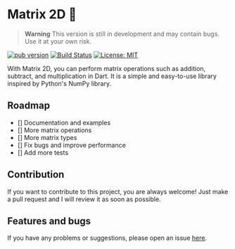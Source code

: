 # Matrix 2D 🧮

> **Warning**
> This version is still in development and may contain bugs. Use it at your own risk.

[![pub version](https://img.shields.io/pub/v/matrix2d.svg)](https://pub.dev/packages/matrix2d)
[![Build Status](https://github.com/n4ze3m/matrix2d/actions/workflows/ci.yml/badge.svg)](https://github.com/n4ze3m/matrix2d/actions/workflows/ci.yml)
[![License: MIT](https://img.shields.io/github/license/n4ze3m/matrix2d)](https://github.com/n4ze3m/matrix2d/blob/master/LICENSE)

With Matrix 2D, you can perform matrix operations such as addition, subtract, and multiplication in Dart. It is a simple and easy-to-use library inspired by Python's NumPy library.

## Roadmap

- [] Documentation and examples
- [] More matrix operations
- [] More matrix types
- [] Fix bugs and improve performance 
- [] Add more tests

## Contribution

If you want to contribute to this project, you are always welcome! Just make a pull request and I will review it as soon as possible.

## Features and bugs

If you have any problems or suggestions, please open an issue [here](https://github.com/n4ze3m/matrix2d/issues).
